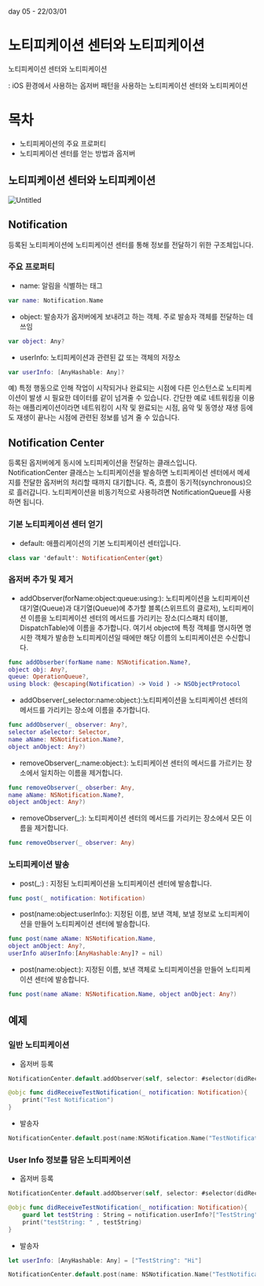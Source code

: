 day 05 - 22/03/01

# 노티피케이션 센터와 노티피케이션

노티피케이션 센터와 노티피케이션

: iOS 환경에서 사용하는 옵저버 패턴을 사용하는 노티피케이션 센터와 노티피케이션

# 목차

- 노티피케이션의 주요 프로퍼티
- 노티피케이션 센터를 얻는 방법과 옵저버

## 노티피케이션 센터와 노티피케이션

![Untitled](https://cphinf.pstatic.net/mooc/20180125_47/1516853007741u8yHh_PNG/114_0.png)

## Notification

등록된 노티피케이션에 노티피케이션 센터를 통해 정보를 전달하기 위한 구조체입니다.

### 주요 프로퍼티

- name: 알림을 식별하는 태그

```swift
var name: Notification.Name
```

- object: 발송자가 옵저버에게 보내려고 하는 객체. 주로 발송자 객체를 전달하는 데 쓰임

```swift
var object: Any?
```

- userInfo: 노티피케이션과 관련된 값 또는 객체의 저장소

```swift
var userInfo: [AnyHashable: Any]?
```

예) 특정 행동으로 인해 작업이 시작되거나 완료되는 시점에 다른 인스턴스로 노티피케이션이 발생 시 필요한 데이터를 같이 넘겨줄 수 있습니다. 간단한 예로 네트워킹을 이용하는 애플리케이션이라면 네트워킹이 시작 및 완료되는 시점, 음악 및 동영상 재생 등에도 재생이 끝나는 시점에 관련된 정보를 넘겨 줄 수 있습니다.

## Notification Center

등록된 옵저버에게 동시에 노티피케이션을 전달하는 클래스입니다. NotificationCenter 클래스는 노티피케이션을 발송하면 노티피케이션 센터에서 메세지를 전달한 옵저버의 처리할 때까지 대기합니다. 즉, 흐름이 동기적(synchronous)으로 흘러갑니다. 노티피케이션을 비동기적으로 사용하려면 NotificationQueue를 사용하면 됩니다.

### 기본 노티피케이션 센터 얻기

- default: 애플리케이션의 기본 노티피케이션 센터입니다.

```swift
class var 'default': NotificationCenter{get}
```

### 옵저버 추가 및 제거

- addObserver(forName:object:queue:using:): 노티피케이션을 노티피케이션 대기열(Queue)과 대기열(Queue)에 추가할 블록(스위프트의 클로저), 노티피케이션 이름을 노티피케이션 센터의 메서드를 가리키는 장소(디스패치 테이블, DispatchTable)에 이름을 추가합니다. 여기서 object에 특정 객체를 명시하면 명시한 객체가 발송한 노티피케이션일 때에만 해당 이름의 노티피케이션은 수신합니다.

```swift
func addObserber(forName name: NSNotification.Name?, 
object obj: Any?, 
queue: OperationQueue?, 
using block: @escaping(Notification) -> Void ) -> NSObjectProtocol
```

- addObserver(_selector:name:object:):노티피케이션을 노티피케이션 센터의 메서드를 가리키는 장소에 이름을 추가합니다.

```swift
func addObserver(_ observer: Any?, 
selector aSelector: Selector, 
name aName: NSNotification.Name?, 
object anObject: Any?)
```

- removeObserver(_:name:object:): 노티피케이션 센터의 메서드를 가르키는 장소에서 일치하는 이름을 제거합니다.

```swift
func removeObserver(_ obserber: Any, 
name aName: NSNotification.Name?, 
object anObject: Any?)
```

- removeObserver(_:): 노티피케이션 센터의 메서드를 가리키는 장소에서 모든 이름을 제거합니다.

```swift
func removeObserver(_ observer: Any)
```

### 노티피케이션 발송

- post(_:) : 지정된 노티피케이션을 노티피케이션 센터에 발송합니다.

```swift
func post(_ notification: Notification)
```

- post(name:object:userInfo:): 지정된 이름, 보낸 객체, 보낼 정보로 노티피케이션을 만들어 노티피케이션 센터에 발송합니다.

```swift
func post(name aName: NSNotification.Name, 
object anObject: Any?,
userInfo aUserInfo:[AnyHashable:Any]? = nil)
```

- post(name:object:): 지정된 이름, 보낸 객체로 노티피케이션을 만들어 노티피케이션 센터에 발송합니다.

```swift
func post(name aName: NSNotification.Name, object anObject: Any?)
```

## 예제

### 일반 노티피케이션

- 옵저버 등록

```swift
NotificationCenter.default.addObserver(self, selector: #selector(didReceiveTestNotification(_:)), name: NSNotification.Name("TestNotification"), object:nil)

@objc func didReceiveTestNotification(_ notification: Notification){
	print("Test Notification")
}
```

- 발송자

```swift
NotificationCenter.default.post(name:NSNotification.Name("TestNotification"), object: nil. userInfo:nil)
```

### User Info 정보를 담은 노티피케이션

- 옵저버 등록

```swift
NotificationCenter.default.addObserver(self, selector: #selector(didReceiveTestNotification(_:)), name: NSNotification.Name("TestNotification"), object:nil)

@objc func didReceiveTestNotification(_ notification: Notification){
	guard let testString : String = notification.userInfo?["TestString"]as? String else {return}
	print("testString: " , testString)
}
```

- 발송자

```swift
let userInfo: [AnyHashable: Any] = ["TestString": "Hi"]

NotificationCenter.default.post(name: NSNotification.Name("TestNotification"), object:nil, userInfo: userInfo)
```

